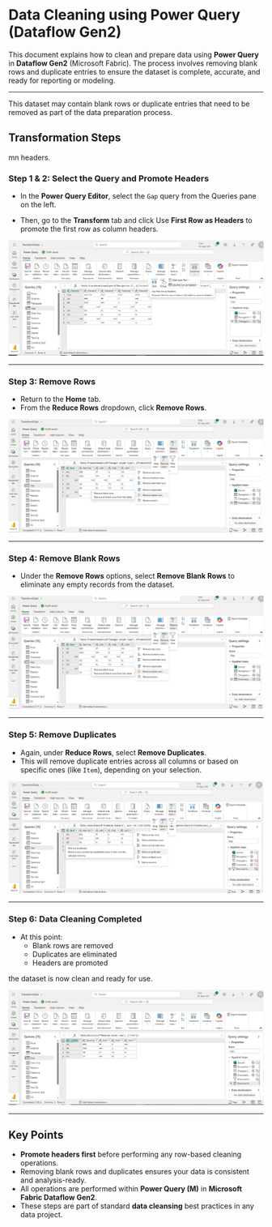 # Data Cleaning using Power Query (Dataflow Gen2)

This document explains how to clean and prepare data using **Power Query** in **Dataflow Gen2** (Microsoft Fabric). The process involves removing blank rows and duplicate entries to ensure the dataset is complete, accurate, and ready for reporting or modeling.

---

This dataset may contain blank rows or duplicate entries that need to be removed as part of the data preparation process.


## Transformation Steps

mn headers.

### Step 1 & 2: Select the Query and Promote Headers

- In the **Power Query Editor**, select the `Gap` query from the Queries pane on the left.

- Then, go to the **Transform** tab and click Use **First Row as Headers** to promote the first row as column headers.

![Step 1](https://github.com/Tungana-Bhavya/MICROSOFT_FABRIC_BOOTCAMP/blob/main/DATAFLOWGEN2/POWER_QUERY_EXERCISE/GAP/IMAGES/GAP_5.jpg)

---

### Step 3: Remove Rows

- Return to the **Home** tab.
- From the **Reduce Rows** dropdown, click **Remove Rows**.

![Step 3](https://github.com/Tungana-Bhavya/MICROSOFT_FABRIC_BOOTCAMP/blob/main/DATAFLOWGEN2/POWER_QUERY_EXERCISE/GAP/IMAGES/GAP_3.jpg)

---

### Step 4: Remove Blank Rows

- Under the **Remove Rows** options, select **Remove Blank Rows** to eliminate any empty records from the dataset.

![Step 4](https://github.com/Tungana-Bhavya/MICROSOFT_FABRIC_BOOTCAMP/blob/main/DATAFLOWGEN2/POWER_QUERY_EXERCISE/GAP/IMAGES/GAP_3.jpg)

---

### Step 5: Remove Duplicates

- Again, under **Reduce Rows**, select **Remove Duplicates**.
- This will remove duplicate entries across all columns or based on specific ones (like `Item`), depending on your selection.

![Step 5](https://github.com/Tungana-Bhavya/MICROSOFT_FABRIC_BOOTCAMP/blob/main/DATAFLOWGEN2/POWER_QUERY_EXERCISE/GAP/IMAGES/GAP_4.jpg)

---

### Step 6: Data Cleaning Completed

- At this point:
  - Blank rows are removed 
  - Duplicates are eliminated 
  - Headers are promoted 

the  dataset is now clean and ready for use.

![Step 6](https://github.com/Tungana-Bhavya/MICROSOFT_FABRIC_BOOTCAMP/blob/main/DATAFLOWGEN2/POWER_QUERY_EXERCISE/GAP/IMAGES/GAP_1.jpg)

---

## Key Points

- **Promote headers first** before performing any row-based cleaning operations.
- Removing blank rows and duplicates ensures your data is consistent and analysis-ready.
- All operations are performed within **Power Query (M)** in **Microsoft Fabric Dataflow Gen2**.
- These steps are part of standard **data cleansing** best practices in any data project.
